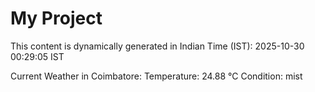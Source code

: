# My Project

This content is dynamically generated in Indian Time (IST): 2025-10-30 00:29:05 IST


Current Weather in Coimbatore:
Temperature: 24.88 °C
Condition: mist
